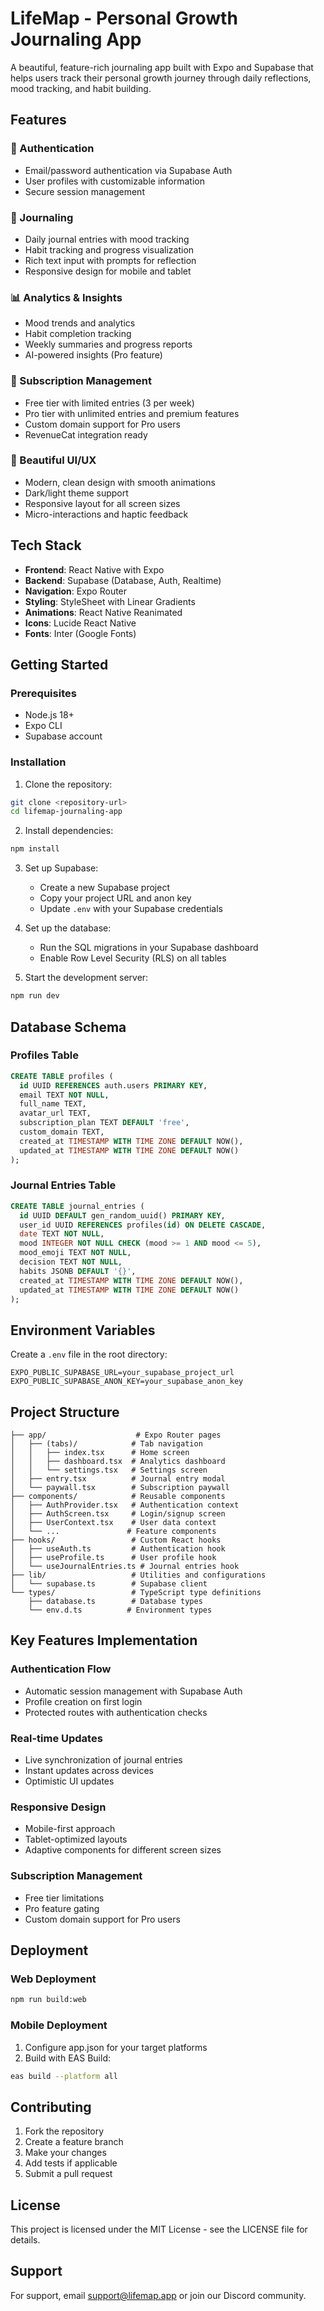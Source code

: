 # LifeMap - Personal Growth Journaling App

A beautiful, feature-rich journaling app built with Expo and Supabase that helps users track their personal growth journey through daily reflections, mood tracking, and habit building.

## Features

### 🔐 Authentication
- Email/password authentication via Supabase Auth
- User profiles with customizable information
- Secure session management

### 📝 Journaling
- Daily journal entries with mood tracking
- Habit tracking and progress visualization
- Rich text input with prompts for reflection
- Responsive design for mobile and tablet

### 📊 Analytics & Insights
- Mood trends and analytics
- Habit completion tracking
- Weekly summaries and progress reports
- AI-powered insights (Pro feature)

### 💎 Subscription Management
- Free tier with limited entries (3 per week)
- Pro tier with unlimited entries and premium features
- Custom domain support for Pro users
- RevenueCat integration ready

### 🎨 Beautiful UI/UX
- Modern, clean design with smooth animations
- Dark/light theme support
- Responsive layout for all screen sizes
- Micro-interactions and haptic feedback

## Tech Stack

- **Frontend**: React Native with Expo
- **Backend**: Supabase (Database, Auth, Realtime)
- **Navigation**: Expo Router
- **Styling**: StyleSheet with Linear Gradients
- **Animations**: React Native Reanimated
- **Icons**: Lucide React Native
- **Fonts**: Inter (Google Fonts)

## Getting Started

### Prerequisites

- Node.js 18+ 
- Expo CLI
- Supabase account

### Installation

1. Clone the repository:
```bash
git clone <repository-url>
cd lifemap-journaling-app
```

2. Install dependencies:
```bash
npm install
```

3. Set up Supabase:
   - Create a new Supabase project
   - Copy your project URL and anon key
   - Update `.env` with your Supabase credentials

4. Set up the database:
   - Run the SQL migrations in your Supabase dashboard
   - Enable Row Level Security (RLS) on all tables

5. Start the development server:
```bash
npm run dev
```

## Database Schema

### Profiles Table
```sql
CREATE TABLE profiles (
  id UUID REFERENCES auth.users PRIMARY KEY,
  email TEXT NOT NULL,
  full_name TEXT,
  avatar_url TEXT,
  subscription_plan TEXT DEFAULT 'free',
  custom_domain TEXT,
  created_at TIMESTAMP WITH TIME ZONE DEFAULT NOW(),
  updated_at TIMESTAMP WITH TIME ZONE DEFAULT NOW()
);
```

### Journal Entries Table
```sql
CREATE TABLE journal_entries (
  id UUID DEFAULT gen_random_uuid() PRIMARY KEY,
  user_id UUID REFERENCES profiles(id) ON DELETE CASCADE,
  date TEXT NOT NULL,
  mood INTEGER NOT NULL CHECK (mood >= 1 AND mood <= 5),
  mood_emoji TEXT NOT NULL,
  decision TEXT NOT NULL,
  habits JSONB DEFAULT '{}',
  created_at TIMESTAMP WITH TIME ZONE DEFAULT NOW(),
  updated_at TIMESTAMP WITH TIME ZONE DEFAULT NOW()
);
```

## Environment Variables

Create a `.env` file in the root directory:

```env
EXPO_PUBLIC_SUPABASE_URL=your_supabase_project_url
EXPO_PUBLIC_SUPABASE_ANON_KEY=your_supabase_anon_key
```

## Project Structure

```
├── app/                    # Expo Router pages
│   ├── (tabs)/            # Tab navigation
│   │   ├── index.tsx      # Home screen
│   │   ├── dashboard.tsx  # Analytics dashboard
│   │   └── settings.tsx   # Settings screen
│   ├── entry.tsx          # Journal entry modal
│   └── paywall.tsx        # Subscription paywall
├── components/            # Reusable components
│   ├── AuthProvider.tsx   # Authentication context
│   ├── AuthScreen.tsx     # Login/signup screen
│   ├── UserContext.tsx    # User data context
│   └── ...               # Feature components
├── hooks/                 # Custom React hooks
│   ├── useAuth.ts         # Authentication hook
│   ├── useProfile.ts      # User profile hook
│   └── useJournalEntries.ts # Journal entries hook
├── lib/                   # Utilities and configurations
│   └── supabase.ts        # Supabase client
└── types/                 # TypeScript type definitions
    ├── database.ts        # Database types
    └── env.d.ts          # Environment types
```

## Key Features Implementation

### Authentication Flow
- Automatic session management with Supabase Auth
- Profile creation on first login
- Protected routes with authentication checks

### Real-time Updates
- Live synchronization of journal entries
- Instant updates across devices
- Optimistic UI updates

### Responsive Design
- Mobile-first approach
- Tablet-optimized layouts
- Adaptive components for different screen sizes

### Subscription Management
- Free tier limitations
- Pro feature gating
- Custom domain support for Pro users

## Deployment

### Web Deployment
```bash
npm run build:web
```

### Mobile Deployment
1. Configure app.json for your target platforms
2. Build with EAS Build:
```bash
eas build --platform all
```

## Contributing

1. Fork the repository
2. Create a feature branch
3. Make your changes
4. Add tests if applicable
5. Submit a pull request

## License

This project is licensed under the MIT License - see the LICENSE file for details.

## Support

For support, email support@lifemap.app or join our Discord community.
